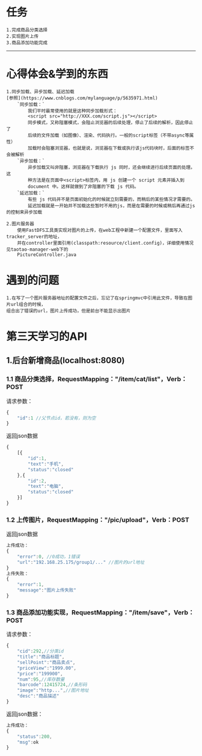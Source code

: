 # 任务
	1.完成商品分类选择
	2.实现图片上传
	3.商品添加功能完成
	
------

# 心得体会&学到的东西
	1.同步加载、异步加载、延迟加载
	[参照](https://www.cnblogs.com/mylanguage/p/5635971.html)
		`同步加载：`
			我们平时最常使用的就是这种同步加载形式：
			<script src="http://XXX.com/script.js"></script>
			同步模式，又称阻塞模式，会阻止浏览器的后续处理，停止了后续的解析，因此停止了
			后续的文件加载（如图像）、渲染、代码执行。一般的script标签（不带async等属性）
			加载时会阻塞浏览器，也就是说，浏览器在下载或执行该js代码块时，后面的标签不会被解析
		`异步加载：`
			异步加载又叫非阻塞，浏览器在下载执行 js 同时，还会继续进行后续页面的处理。这
			种方法是在页面中<script>标签内，用 js 创建一个 script 元素并插入到
			document 中。这样就做到了非阻塞的下载 js 代码。
		`延迟加载：`
			有些 js 代码并不是页面初始化的时候就立刻需要的，而稍后的某些情况才需要的。
			延迟加载就是一开始并不加载这些暂时不用的js，而是在需要的时候或稍后再通过js 的控制来异步加载

	2.图片服务器
		使用FastDFS工具类实现对图片的上传，在web工程中新建一个配置文件，里面写入tracker_server的地址，
		并在controller里面引用(classpath:resource/client.config)，详细使用情况见taotao-manager-web下的
		PictureController.java

# 遇到的问题
	1.在写了一个图片服务器地址的配置文件之后，忘记了在springmvc中引用此文件，导致在图片url组合的时候，
	组合出了错误的url，图片上传成功，但是前台不能显示出图片


第三天学习的API
=====
##  1.后台新增商品(localhost:8080)
### 1.1 商品分类选择，RequestMapping："/item/cat/list"，Verb：POST
请求参数：
```javascript
{
	"id":1 //父节点id，若没有，则为空
}
```
返回json数据
```javascript
{
	[{
		"id":1,
		"text":"手机",
		"status":"closed"	
	},{
		"id":2,
		"text":"电脑",
		"status":"closed"
	}]
}
```
### 1.2 上传图片，RequestMapping："/pic/upload"，Verb：POST
返回json数据
```javascript
上传成功：
{
	"error":0, //0成功，1错误
	"url":"192.168.25.175/group1/..." //图片的url地址
}
上传失败：
{
	"error":1,
	"message":"图片上传失败"
}
```
### 1.3 商品添加功能实现，RequestMapping："/item/save"，Verb：POST
请求参数：
```javascript
{
	"cid":292,//分类id
	"title":"商品标题",
	"sellPoint":"商品卖点",
	"priceView":"1999.00",
	"price":"199900",
	"num":95,//库存数量
	"barcode":12415724,//条形码
	"image":"http...",//图片地址
	"desc":"商品描述"
}
```
返回json数据：

```javascript
上传成功：
{
	"status":200,
	"msg":ok
}
```










